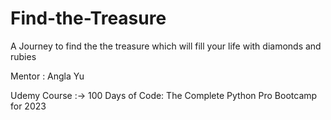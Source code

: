 # Find-the-Treasure

A Journey to find the the treasure which will fill your life with diamonds and rubies

Mentor : Angla Yu

Udemy Course :-> 100 Days of Code: The Complete Python Pro Bootcamp for 2023

